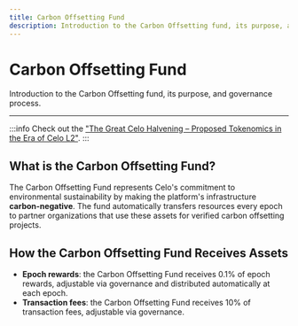 ```yaml
---
title: Carbon Offsetting Fund
description: Introduction to the Carbon Offsetting fund, its purpose, and governance process.
---
```


# Carbon Offsetting Fund

Introduction to the Carbon Offsetting fund, its purpose, and governance process.

---

:::info
Check out the ["The Great Celo Halvening – Proposed Tokenomics in the Era of Celo L2"](https://forum.celo.org/t/the-great-celo-halvening-proposed-tokenomics-in-the-era-of-celo-l2/9701).
:::

## What is the Carbon Offsetting Fund?

The Carbon Offsetting Fund represents Celo's commitment to environmental sustainability by making the platform's infrastructure **carbon-negative**. The fund automatically transfers resources every epoch to partner organizations that use these assets for verified carbon offsetting projects.

## How the Carbon Offsetting Fund Receives Assets

- **Epoch rewards**: the Carbon Offsetting Fund receives 0.1% of epoch rewards, adjustable via governance and distributed automatically at each epoch.
- **Transaction fees**: the Carbon Offsetting Fund receives 10% of transaction fees, adjustable via governance.
